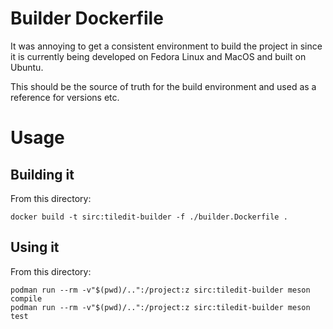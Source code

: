 # Builder Dockerfile

It was annoying to get a consistent environment to build the project in since
it is currently being developed on Fedora Linux and MacOS and built on Ubuntu.

This should be the source of truth for the build environment and used as a reference for versions etc.

# Usage

## Building it

From this directory:

```shell
docker build -t sirc:tiledit-builder -f ./builder.Dockerfile .
```

## Using it

From this directory:

```shell
podman run --rm -v"$(pwd)/..":/project:z sirc:tiledit-builder meson compile
podman run --rm -v"$(pwd)/..":/project:z sirc:tiledit-builder meson test


```


